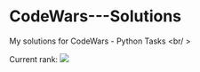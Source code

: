 # CodeWars---Solutions
My solutions for CodeWars - Python Tasks  <br/ >

Current rank: <img src="https://www.codewars.com/users/Vladimir%20Voltron/badges/large">

